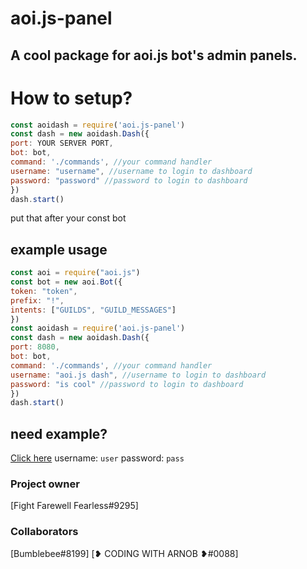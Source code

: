 # aoi.js-panel
## A cool package for aoi.js bot's admin panels.

# How to setup?
```js
const aoidash = require('aoi.js-panel')
const dash = new aoidash.Dash({
port: YOUR SERVER PORT,
bot: bot,
command: './commands', //your command handler
username: "username", //username to login to dashboard
password: "password" //password to login to dashboard
})
dash.start()
```
put that after your const bot
## example usage
```js
const aoi = require("aoi.js")
const bot = new aoi.Bot({
token: "token",
prefix: "!",
intents: ["GUILDS", "GUILD_MESSAGES"]
})
const aoidash = require('aoi.js-panel')
const dash = new aoidash.Dash({
port: 8080,
bot: bot,
command: './commands', //your command handler
username: "aoi.js dash", //username to login to dashboard
password: "is cool" //password to login to dashboard
})
dash.start()
```
## need example?
[Click here](https://dash.pirles.tk)
username: `user`
password: `pass`
### Project owner 
[Fight Farewell Fearless#9295]
### Collaborators
[Bumblebee#8199]
[❥ CODING WITH ARNOB ❥#0088]

